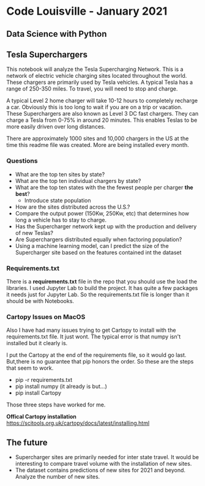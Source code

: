 # Code Louisville - January 2021
## Data Science with Python

## Tesla Superchargers

This notebook will analyze the Tesla Supercharging Network. This is a network of electric vehicle charging sites located throughout the world. These chargers are primarily used by Tesla vehicles. A typical Tesla has a range of 250-350 miles. To travel, you will need to stop and charge. 

A typical Level 2 home charger will take 10-12 hours to completely recharge a car. Obviously this is too long to wait if you are on a trip or vacation. These Superchargers are also known as Level 3 DC fast chargers. They can charge a Tesla from 0-75% in around 20 minutes. This enables Teslas to be more easily driven over long distances.  

There are approximately 1000 sites and 10,000 chargers in the US at the time this readme file was created. More are being installed every month. 

### Questions

* What are the top ten sites by state?
* What are the top ten individual chargers by state?
* What are the top ten states with the the fewest people per charger **the best**?
  * Introduce state population
* How are the sites distributed across the U.S.?
* Compare the output power (150Kw, 250Kw, etc) that determines how long a vehicle has to stay to charge.
* Has the Supercharger network kept up with the production and delivery of new Teslas?
* Are Superchargers distributed equally when factoring population?
* Using a machine learning model, can I predict the size of the Supercharger site based on the features contained int the dataset

### Requirements.txt

There is a **requirements.txt** file in the repo that you should use the load the libraries. I used Jupyter Lab to build the project. It has quite a few packages it needs just for Jupyter Lab. So the requirements.txt file is longer than it should be with Notebooks.

### Cartopy Issues on MacOS
Also I have had many issues trying to get Cartopy to install with the requirements.txt file. It just wont. The typical error is that numpy isn't installed but it clearly is. 

I put the Cartopy at the end of the requirements file, so it would go last. But,there is no guarantee that pip honors the order. So these are the steps that seem to work.

* pip -r requirements.txt
* pip install numpy (it already is but...)
* pip install Cartopy

Those three steps have worked for me. 

**Offical Cartopy installation**
https://scitools.org.uk/cartopy/docs/latest/installing.html

## The future
* Supercharger sites are primarily needed for inter state travel. It would be interesting to compare travel volume with the installation of new sites.  
* The dataset contains predictions of new sites for 2021 and beyond. Analyze the number of new sites. 

